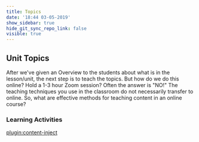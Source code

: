 ```yaml
---
title: Topics
date: '18:44 03-05-2019'
show_sidebar: true
hide_git_sync_repo_link: false
visible: true
---
```


## Unit Topics

After we've given an Overview to the students about what is in the lesson/unit, the next step is to teach the topics.  But how do we do this online?  Hold a 1-3 hour Zoom session?  Often the answer is "NO!"  The teaching techniques you use in the classroom do not necessarily transfer to online.  So, what are effective methods for teaching content in an online course?



### Learning Activities
[plugin:content-inject](../../_2-4)
